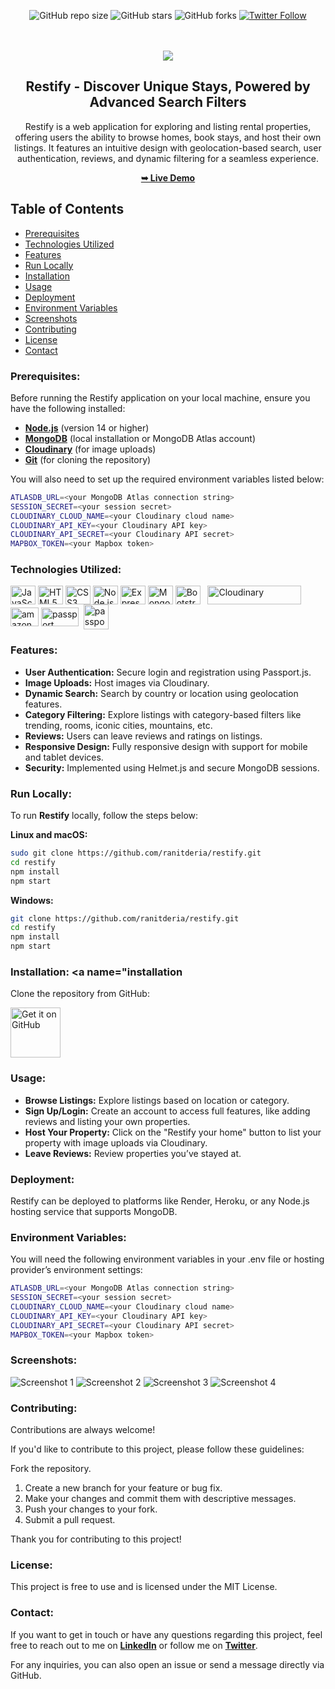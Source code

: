<div align="center">
  
  ![GitHub repo size](https://img.shields.io/badge/repo_size-30_MB-gold)
  ![GitHub stars](https://img.shields.io/github/stars/ranitderia/restify?style=social)
  ![GitHub forks](https://img.shields.io/github/forks/ranitderia/restify?style=social)
  [![Twitter Follow](https://img.shields.io/twitter/follow/DeriaRanit?style=social)](https://twitter.com/intent/follow?screen_name=DeriaRanit)

  <br />
  <br />
  
  <img src="./readme-images/brand1.png" />

  <h2 align="center">Restify - Discover Unique Stays, Powered by Advanced Search Filters</h2>

  Restify is a web application for exploring and listing rental properties, offering users the ability to browse homes, book stays, and host their own listings. It features an intuitive design with geolocation-based search, user authentication, reviews, and dynamic filtering for a seamless experience.<br />
  
<a href="https://restify-9ua6.onrender.com/listings"><strong>➥ Live Demo</strong></a>

</div>

## Table of Contents

- [Prerequisites](#prerequisites)
- [Technologies Utilized](#technologies-utilized)
- [Features](#features)
- [Run Locally](#run-locally)
- [Installation](#installation)
- [Usage](#usage)
- [Deployment](#deployment)
- [Environment Variables](#environment-variables)
- [Screenshots](#screenshots)
- [Contributing](#contributing)
- [License](#license)
- [Contact](#contact)

### Prerequisites:<a name="prerequisites"></a>

Before running the Restify application on your local machine, ensure you have the following installed:

- **[Node.js](https://nodejs.org/)** (version 14 or higher)
- **[MongoDB](https://www.mongodb.com/try/download/community)** (local installation or MongoDB Atlas account)
- **[Cloudinary](https://cloudinary.com/)** (for image uploads)
- **[Git](https://git-scm.com/)** (for cloning the repository)

You will also need to set up the required environment variables listed below:

```bash
ATLASDB_URL=<your MongoDB Atlas connection string>
SESSION_SECRET=<your session secret>
CLOUDINARY_CLOUD_NAME=<your Cloudinary cloud name>
CLOUDINARY_API_KEY=<your Cloudinary API key>
CLOUDINARY_API_SECRET=<your Cloudinary API secret>
MAPBOX_TOKEN=<your Mapbox token>
```
### Technologies Utilized: <a name="technologies-utilized"></a>
<div style="display: inline_block"> <img align="center" alt="JavaScript" height="30" width="40" src="https://raw.githubusercontent.com/devicons/devicon/master/icons/javascript/javascript-plain.svg"> 
<img align="center" alt="HTML5" height="30" width="40" src="https://raw.githubusercontent.com/devicons/devicon/master/icons/html5/html5-original.svg"> 
<img align="center" alt="CSS3" height="30" width="40" src="https://raw.githubusercontent.com/devicons/devicon/master/icons/css3/css3-original.svg"> 
<img align="center" alt="Node.js" height="30" width="40" src="https://raw.githubusercontent.com/devicons/devicon/master/icons/nodejs/nodejs-original.svg"> 
<img align="center" alt="Express.js" height="30" width="40" src="https://raw.githubusercontent.com/devicons/devicon/master/icons/express/express-original.svg"> 
<img align="center" alt="MongoDB" height="30" width="40" src="https://raw.githubusercontent.com/devicons/devicon/master/icons/mongodb/mongodb-original.svg"> 
<img align="center" alt="Bootstrap" height="30" width="40" src="https://raw.githubusercontent.com/devicons/devicon/master/icons/bootstrap/bootstrap-plain.svg"> &nbsp;
<img align="center" alt="Cloudinary" height="30" width="150" src="https://upload.wikimedia.org/wikipedia/commons/thumb/b/b2/Cloudinary_logo.svg/234px-Cloudinary_logo.svg.png?20220510233823">&nbsp;&nbsp;
<img align="center" alt="amazon" height="30" width="45" src="./readme-images/aws.png">
<img align="center" alt="passport" height="30" width="60" src="https://www.passportjs.org/images/PassportJS.svg">&nbsp;
<img align="center" alt="passport" height="40" width="40" src="https://raw.githubusercontent.com/devicons/devicon/master/icons/npm/npm-original-wordmark.svg
">&nbsp;

### Features: <a name="features"></a>
* **User Authentication:** Secure login and registration using Passport.js.
* **Image Uploads:** Host images via Cloudinary.
* **Dynamic Search:** Search by country or location using geolocation features.
* **Category Filtering:** Explore listings with category-based filters like trending, rooms, iconic cities, mountains, etc.
* **Reviews:** Users can leave reviews and ratings on listings.
* **Responsive Design:** Fully responsive design with support for mobile and tablet devices.
* **Security:** Implemented using Helmet.js and secure MongoDB sessions.

### Run Locally: <a name="run-locally"></a>
To run **Restify** locally, follow the steps below:

**Linux and macOS:**
```bash
sudo git clone https://github.com/ranitderia/restify.git
cd restify
npm install
npm start
```

**Windows:**
```bash
git clone https://github.com/ranitderia/restify.git
cd restify
npm install
npm start
```

### Installation: <a name="installation</a>
Clone the repository from GitHub:

<img src="https://github.com/machiav3lli/oandbackupx/blob/034b226cea5c1b30eb4f6a6f313e4dadcbb0ece4/badge_github.png" alt="Get it on GitHub" height="80">

### Usage: <a name="usage"></a>
* **Browse Listings:** Explore listings based on location or category.
* **Sign Up/Login:** Create an account to access full features, like adding reviews and listing your own properties.
* **Host Your Property:** Click on the "Restify your home" button to list your property with image uploads via Cloudinary.
* **Leave Reviews:** Review properties you’ve stayed at.

### Deployment: <a name="deployment"></a>
Restify can be deployed to platforms like Render, Heroku, or any Node.js hosting service that supports MongoDB.

### Environment Variables: <a name="environment-variables"></a>
You will need the following environment variables in your .env file or hosting provider’s environment settings:

```bash
ATLASDB_URL=<your MongoDB Atlas connection string>
SESSION_SECRET=<your session secret>
CLOUDINARY_CLOUD_NAME=<your Cloudinary cloud name>
CLOUDINARY_API_KEY=<your Cloudinary API key>
CLOUDINARY_API_SECRET=<your Cloudinary API secret>
MAPBOX_TOKEN=<your Mapbox token>
```

### Screenshots: <a name="screenshots"></a>
![Screenshot 1](./readme-images/2.png)
![Screenshot 2](./readme-images/1.png)
![Screenshot 3](./readme-images/3.png)
![Screenshot 4](./readme-images/4.png)

### Contributing: <a name="contributing"></a>
Contributions are always welcome!

If you'd like to contribute to this project, please follow these guidelines:

Fork the repository.
1. Create a new branch for your feature or bug fix.
2. Make your changes and commit them with descriptive messages.
3. Push your changes to your fork.
4. Submit a pull request.

Thank you for contributing to this project!

### License: <a name="license"></a>
This project is free to use and is licensed under the MIT License.

### Contact: <a name="contact"></a>

If you want to get in touch or have any questions regarding this project, feel free to reach out to me on **[LinkedIn](https://www.linkedin.com/in/ranit-deria-916864257/)** or follow me on **[Twitter](https://twitter.com/DeriaRanit)**.

For any inquiries, you can also open an issue or send a message directly via GitHub.
